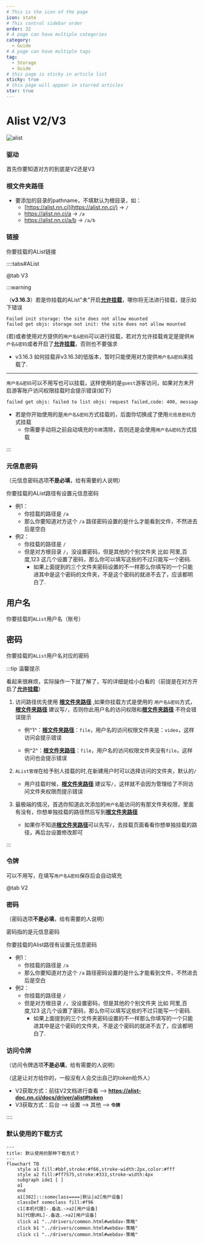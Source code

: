 ```yaml
---
# This is the icon of the page
icon: state
# This control sidebar order
order: 32
# A page can have multiple categories
category:
  - Guide
# A page can have multiple tags
tag:
  - Storage
  - Guide
# this page is sticky in article list
sticky: true
# this page will appear in starred articles
star: true
---
```

# Alist V2/V3



![alist](/img/drivers/alist/alist.png)



### 驱动

首先你要知道对方的到底是V2还是V3



### 根文件夹路径

- 要添加的目录的pathname，不填默认为根目录，如：
  - [https://alist.nn.ci](https://alist.nn.ci/) -> `/`
  - https://alist.nn.ci/a -> `/a`
  - https://alist.nn.ci/a/b -> `/a/b`



### 链接

你要挂载的AList链接





::::tabs#AList

@tab V3

:::warning

（**v3.16.3**）若是你挂载的AList"未"开启[**允许挂载**](../../config/site.md#允许挂载)，哪你将无法进行挂载，提示如下错误

```
Failed init storage: the site does not allow mounted
failed get objs: storage not init: the site does not allow mounted
```

(若)或者使用对方提供的`用户名&密码`可以进行挂载，若对方允许挂载肯定是提供`用户名&密码`或者开启了[**允许挂载**](../../config/site.md#允许挂载)，否则也不要强求

- v3.16.3 如何挂载非v3.16.3的低版本，暂时只能使用对方提供`用户名&密码`来挂载了.

-----

`用户名&密码`可以不用写也可以挂载，这样使用的是`guest`游客访问，如果对方未开启游客账户访问权限挂载时会提示错误(如下)

```bash
failed get objs: failed to list objs: request failed,code: 400, message: Key: 'LoginReq.Username' Error:Field validation for 'Username' failed on the 'required' tag
```

- 若是你开始使用的是`用户名&密码`方式挂载的，后面你切换成了使用`元信息密码`方式挂载
  - 你需要手动将之前自动填充的`令牌`清除，否则还是会使用`用户名&密码`方式挂载

:::

### 元信息密码

（元信息密码选项**不是必填**，给有需要的人说明）

你要挂载的AList路径有设置元信息密码

- 例1：
  - 你挂载的路径是 `/a`
  - 那么你要知道对方这个 `/a` 路径密码设置的是什么才能看到文件，不然进去后是空白
- 例2：
  - 你挂载的路径是 `/`
  - 但是对方根目录 `/`，没设置密码，但是其他的个别文件夹 比如 阿里,百度,123 这几个设置了密码，那么你可以填写这些的不过只能写一个密码.
    - 如果上面提到的三个文件夹密码设置的不一样那么你填写的一个只能进其中是这个密码的文件夹，不是这个密码的就进不去了，应该都明白了.



## 用户名

你要挂载的`AList`用户名（账号）

## 密码

你要挂载的`AList`用户名对应的密码



:::tip 温馨提示

看起来很麻烦，实际操作一下就了解了，写的详细是给小白看的（前提是在对方开启了[**允许挂载**](../../config/site.md#允许挂载)）

1. 访问路径优先使用 [**根文件夹路径**](#根文件夹路径) ,如果你挂载方式是使用的 `用户名&密码`方式，[**根文件夹路径**](#根文件夹路径) 建议写`/`，否则你此用户名的访问权限和[**根文件夹路径**](#根文件夹路径) 不符会错误提示

   - 例^1^：[**根文件夹路径**](#根文件夹路径)：`file`，用户名的访问权限文件夹是：`video`，这样访问会提示错误

   - 例^2^：[**根文件夹路径**](#根文件夹路径)：`file`，用户名的访问权限文件夹没有`file`，这样访问也会提示错误

2. `AList管理`在给予别人挂载的时,在新建用户时可以选择访问的文件夹，默认的`/`
   - 用户挂载时候，[**根文件夹路径**](#根文件夹路径) 建议写`/`，这样就不会因为管理给了不同访问文件夹权限而提示错误

3. 最极端的情况，首选你知道此次添加的`用户名`能访问的有那文件夹权限，里面有没有，你想单独挂载的路径然后写到[**根文件夹路径**](#根文件夹路径)
   - 如果你不知道[**根文件夹路径**](#根文件夹路径)可以先写`/`，去挂载页面看看你想单独挂载的路径，再后台设置修改即可

:::



### 令牌

可以不用写，在填写`用户名&密码`保存后会自动填充



@tab V2

### 密码

（密码选项**不是必填**，给有需要的人说明）

密码指的是元信息密码

你要挂载的Alist路径有设置元信息密码

- 例1：
  - 你挂载的路径是 `/a`
  - 那么你要知道对方这个 `/a` 路径密码设置的是什么才能看到文件，不然进去后是空白
- 例2：
  - 你挂载的路径是 `/`
  - 但是对方根目录 `/`，没设置密码，但是其他的个别文件夹 比如 阿里,百度,123 这几个设置了密码，那么你可以填写这些的不过只能写一个密码.
    - 如果上面提到的三个文件夹密码设置的不一样那么你填写的一个只能进其中是这个密码的文件夹，不是这个密码的就进不去了，应该都明白了.



### 访问令牌

（访问令牌选项**不是必填**，给有需要的人说明）

（这是让对方给你的，一般没有人会交出自己的token给外人）

- V2获取方式：前往V2文档进行查看 --> **https://alist-doc.nn.ci/docs/driver/alist#token**
- V3获取方式：后台 --> 设置 --> 其他 --> **`令牌`**

::::

### 默认使用的下载方式

```mermaid
---
title: 默认使用的那种下载方式？
---
flowchart TB
    style a1 fill:#bbf,stroke:#f66,stroke-width:2px,color:#fff
    style a2 fill:#ff7575,stroke:#333,stroke-width:4px
    subgraph ide1 [ ]
    a1
    end
    a1[302]:::someclass====|默认|a2[用户设备]
    classDef someclass fill:#f96
    c1[本机代理]-.备选.->a2[用户设备]
    b1[代理URL]-.备选.->a2[用户设备]
    click a1 "../drivers/common.html#webdav-策略"
    click b1 "../drivers/common.html#webdav-策略"
    click c1 "../drivers/common.html#webdav-策略"
```

